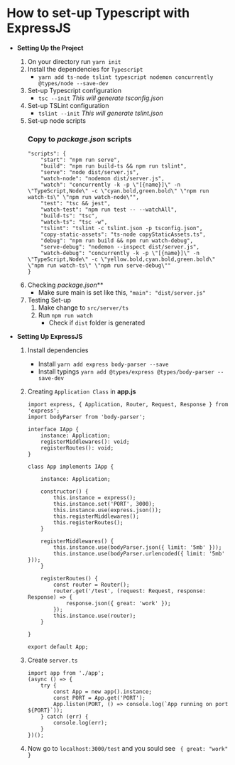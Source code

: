 # How to set-up Typescript with ExpressJS

* **Setting Up the Project**
    1. On your directory run ```yarn init```
    2. Install the dependencies for ```Typescript```
        * ```yarn add ts-node tslint typescript nodemon concurrently @types/node --save-dev```
    3. Set-up Typescript configuration
        * ```tsc --init``` *This will generate tsconfig.json*
    4. Set-up TSLint configuration
        * ```tslint --init```  *This will generate tslint.json*
    5. Set-up node scripts
        ### Copy to *package.json* scripts
        ```
        "scripts": {
            "start": "npm run serve",
            "build": "npm run build-ts && npm run tslint",
            "serve": "node dist/server.js",
            "watch-node": "nodemon dist/server.js",
            "watch": "concurrently -k -p \"[{name}]\" -n \"TypeScript,Node\" -c \"cyan.bold,green.bold\" \"npm run watch-ts\" \"npm run watch-node\"",
            "test": "tsc && jest",
            "watch-test": "npm run test -- --watchAll",
            "build-ts": "tsc",
            "watch-ts": "tsc -w",
            "tslint": "tslint -c tslint.json -p tsconfig.json",
            "copy-static-assets": "ts-node copyStaticAssets.ts",
            "debug": "npm run build && npm run watch-debug",
            "serve-debug": "nodemon --inspect dist/server.js",
            "watch-debug": "concurrently -k -p \"[{name}]\" -n \"TypeScript,Node\" -c \"yellow.bold,cyan.bold,green.bold\" \"npm run watch-ts\" \"npm run serve-debug\""
        }
        ```
    6. Checking *package.json***
        * Make sure main is set like this, ```"main": "dist/server.js"```
    7. Testing Set-up
        1. Make change to ```src/server/ts```
        2. Run ```npm run watch```
            * Check if ```dist``` folder is generated

* **Setting Up ExpressJS**
    1. Install dependencies
        * Install ```yarn add express body-parser --save```
        * Install typings ```yarn add @types/express @types/body-parser --save-dev```

    2. Creating ```Application Class``` in **app.js**
        ```
        import express, { Application, Router, Request, Response } from 'express';
        import bodyParser from 'body-parser';

        interface IApp {
            instance: Application;
            registerMiddlewares(): void;
            registerRoutes(): void;
        }

        class App implements IApp {

            instance: Application;

            constructor() {
                this.instance = express();
                this.instance.set('PORT', 3000);
                this.instance.use(express.json());
                this.registerMiddlewares();
                this.registerRoutes();
            }

            registerMiddlewares() {
                this.instance.use(bodyParser.json({ limit: '5mb' }));
                this.instance.use(bodyParser.urlencoded({ limit: '5mb' }));
            }

            registerRoutes() {
                const router = Router();
                router.get('/test', (request: Request, response: Response) => {
                    response.json({ great: 'work' });
                });
                this.instance.use(router);
            }

        }

        export default App;
        ```
    3. Create ```server.ts```
        ```
        import app from './app';
        (async () => {
            try {
                const App = new app().instance;
                const PORT = App.get('PORT');
                App.listen(PORT, () => console.log(`App running on port ${PORT}`));
            } catch (err) {
                console.log(err);
            }
        })();
        ```
    4. Now go to ```localhost:3000/test``` and 
       you sould see ``` {
            great: "work"
        }```
